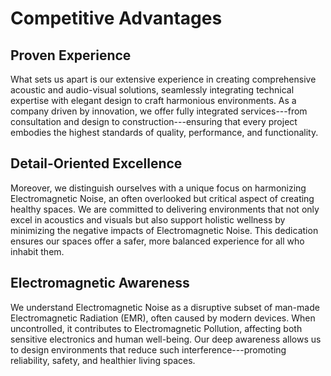 # Competitive Advantages

## Proven Experience

What sets us apart is our extensive experience in creating comprehensive
acoustic and audio-visual solutions, seamlessly integrating technical
expertise with elegant design to craft harmonious environments. As a
company driven by innovation, we offer fully integrated services---from
consultation and design to construction---ensuring that every project
embodies the highest standards of quality, performance, and
functionality.

## Detail-Oriented Excellence

Moreover, we distinguish ourselves with a unique focus on harmonizing
Electromagnetic Noise, an often overlooked but critical aspect of
creating healthy spaces. We are committed to delivering environments
that not only excel in acoustics and visuals but also support holistic
wellness by minimizing the negative impacts of Electromagnetic Noise.
This dedication ensures our spaces offer a safer, more balanced
experience for all who inhabit them.

## Electromagnetic Awareness

We understand Electromagnetic Noise as a disruptive subset of man-made
Electromagnetic Radiation (EMR), often caused by modern devices. When
uncontrolled, it contributes to Electromagnetic Pollution, affecting
both sensitive electronics and human well-being. Our deep awareness
allows us to design environments that reduce such
interference---promoting reliability, safety, and healthier living
spaces.

